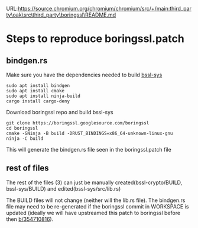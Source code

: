 URL:https://source.chromium.org/chromium/chromium/src/+/main:third_party\oak\src\third_party\boringssl\README.md
# Steps to reproduce boringssl.patch

## bindgen.rs

Make sure you have the dependencies needed to build
[bssl-sys](https://boringssl.googlesource.com/boringssl/+/refs/heads/master/rust/bssl-sys/README.md)

```shell
sudo apt install bindgen
sudo apt install cmake
sudo apt install ninja-build
cargo install cargo-deny
```

Download boringssl repo and build bssl-sys

```shell
git clone https://boringssl.googlesource.com/boringssl
cd boringssl
cmake -GNinja -B build -DRUST_BINDINGS=x86_64-unknown-linux-gnu
ninja -C build
```

This will generate the bindgen.rs file seen in the boringssl.patch file

## rest of files

The rest of the files (3) can just be manually created(bssl-crypto/BUILD, bssl-sys/BUILD) and edited(bssl-sys/src/lib.rs)

The BUILD files will not change (neither will the lib.rs file). The bindgen.rs file may need to be re-generated if the
boringssl commit in WORKSPACE is updated (ideally we will have upstreamed this patch to boringssl before then
[b/354710816](b/354710816)).
